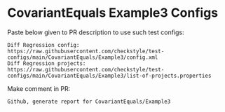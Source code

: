 # CovariantEquals Example3 Configs
Paste below given to PR description to use such test configs:
```
Diff Regression config: https://raw.githubusercontent.com/checkstyle/test-configs/main/CovariantEquals/Example3/config.xml
Diff Regression projects: https://raw.githubusercontent.com/checkstyle/test-configs/main/CovariantEquals/Example3/list-of-projects.properties
```
Make comment in PR:
```
Github, generate report for CovariantEquals/Example3
```
